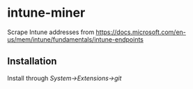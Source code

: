 # intune-miner

Scrape Intune addresses from https://docs.microsoft.com/en-us/mem/intune/fundamentals/intune-endpoints

## Installation

Install through *System->Extensions->git*



